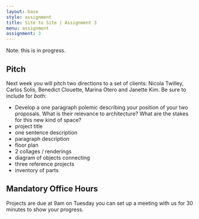 ```yaml
---
layout: base
style: assignment
title: Site to Site | Assignment 3
menu: assignment
assignment: 3
---
```

Note: this is in progress.

## Pitch

Next week you will pitch two directions to a set of clients: Nicola Twilley, Carlos Solis, Benedict Clouette, Marina Otero and Janette Kim. Be sure to include for _both_:

* Develop a one paragraph polemic describing your position of your two proposals. What is their relevance to architecture? What are the stakes for this new kind of space?
*	project title
*	one sentence description
*	paragraph description
*	floor plan
*	2 collages / renderings
*	diagram of objects connecting
*	three reference projects
*	inventory of parts



## Mandatory Office Hours

Projects are due at 9am on Tuesday you can set up a meeting with us for 30 minutes to show your progress.
